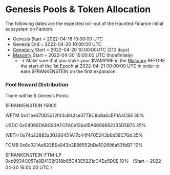 # Genesis Pools & Token Allocation

The following dates are the expected roll-out of the Haunted Finance initial ecosystem on Fantom.

* Genesis Start = 2022-04-18 10:00:00 UTC
* Genesis End = 2022-04-20 10:00:00 UTC
* [Cemetery](https://hauntedfinance.app/Cemetery) Start = 2022-04-20 10:00:00UTC (210 days)
* [Masonry](https://hauntedfinance.app/Masonry) Start = 2022-04-20 16:00:00 UTC (Indefinitely)
  * \-> Make sure that you stake your $VAMPIRE in the [Masonry](https://hauntedfinance.app/Masonry) BEFORE the start of the 1st Epoch at 2022-04-21 00:00:00 UTC in order to earn $FRANKENSTEIN on the first expansion.

### Pool Reward Distribution

There will be 5 Genesis Pools:

$FRANKENSTEIN 15000

WFTM 0x21be370D5312f44cB42ce377BC9b8a0cEF1A4C83 30%

USDC 0x04068DA6C83AFCFA0e13ba15A6696662335D5B75 25%

WETH 0x74b23882a30290451A17c44f4F05243b6b58C76d 25%

TOMB 0x6c021Ae822BEa943b2E66552bDe1D2696a53fbB7 10%

$FRANKENSTEIN-FTM-LP 0xb9934C057e8B4132f318b85C43E5221cC4Ee5D0E 10% （Start = 2022-04-20 16:00:00 UTC ）
